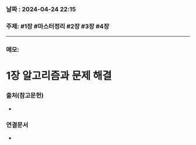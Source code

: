 
### 날짜 : 2024-04-24 22:15

### 주제: #1장 #마스터정리 #2장 #3장 #4장

---
### 메모: 
# 1장 알고리즘과 문제 해결


### 출처(참고문헌)
-

### 연결문서
-